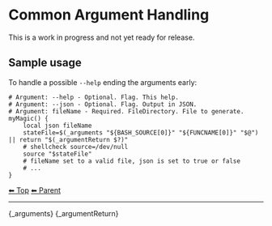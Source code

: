 # Common Argument Handling

This is a work in progress and not yet ready for release.

## Sample usage

To handle a possible `--help` ending the arguments early:

    # Argument: --help - Optional. Flag. This help.
    # Argument: --json - Optional. Flag. Output in JSON.
    # Argument: fileName - Required. FileDirectory. File to generate.
    myMagic() {
        local json fileName
        stateFile=$(_arguments "${BASH_SOURCE[0]}" "${FUNCNAME[0]}" "$@") || return "$(_argumentReturn $?)"
        # shellcheck source=/dev/null
        source "$stateFile"
        # fileName set to a valid file, json is set to true or false
        # ...
    }

<!-- TEMPLATE header 2 -->
[⬅ Top](index.md) [⬅ Parent ](../index.md)
<hr />

{_arguments}
{_argumentReturn}
